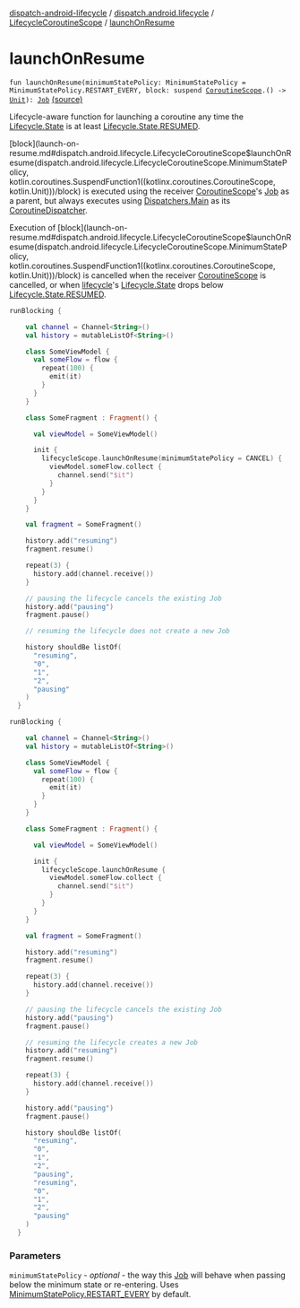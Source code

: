 [dispatch-android-lifecycle](../../index.md) / [dispatch.android.lifecycle](../index.md) / [LifecycleCoroutineScope](index.md) / [launchOnResume](./launch-on-resume.md)

# launchOnResume

`fun launchOnResume(minimumStatePolicy: MinimumStatePolicy = MinimumStatePolicy.RESTART_EVERY, block: suspend `[`CoroutineScope`](https://kotlin.github.io/kotlinx.coroutines/kotlinx-coroutines-core/kotlinx.coroutines/-coroutine-scope/index.html)`.() -> `[`Unit`](https://kotlinlang.org/api/latest/jvm/stdlib/kotlin/-unit/index.html)`): `[`Job`](https://kotlin.github.io/kotlinx.coroutines/kotlinx-coroutines-core/kotlinx.coroutines/-job/index.html) [(source)](https://github.com/RBusarow/Dispatch/tree/master/dispatch-android-lifecycle/src/main/java/dispatch/android/lifecycle/LifecycleCoroutineScope.kt#L105)

Lifecycle-aware function for launching a coroutine any time the [Lifecycle.State](https://developer.android.com/reference/androidx/androidx/lifecycle/Lifecycle/State.html)
is at least [Lifecycle.State.RESUMED](https://developer.android.com/reference/androidx/androidx/lifecycle/Lifecycle/State.html#RESUMED).

[block](launch-on-resume.md#dispatch.android.lifecycle.LifecycleCoroutineScope$launchOnResume(dispatch.android.lifecycle.LifecycleCoroutineScope.MinimumStatePolicy, kotlin.coroutines.SuspendFunction1((kotlinx.coroutines.CoroutineScope, kotlin.Unit)))/block) is executed using the receiver [CoroutineScope](https://kotlin.github.io/kotlinx.coroutines/kotlinx-coroutines-core/kotlinx.coroutines/-coroutine-scope/index.html)'s [Job](https://kotlin.github.io/kotlinx.coroutines/kotlinx-coroutines-core/kotlinx.coroutines/-job/index.html) as a parent,
but always executes using [Dispatchers.Main](https://kotlin.github.io/kotlinx.coroutines/kotlinx-coroutines-core/kotlinx.coroutines/-dispatchers/-main.html) as its [CoroutineDispatcher](https://kotlin.github.io/kotlinx.coroutines/kotlinx-coroutines-core/kotlinx.coroutines/-coroutine-dispatcher/index.html).

Execution of [block](launch-on-resume.md#dispatch.android.lifecycle.LifecycleCoroutineScope$launchOnResume(dispatch.android.lifecycle.LifecycleCoroutineScope.MinimumStatePolicy, kotlin.coroutines.SuspendFunction1((kotlinx.coroutines.CoroutineScope, kotlin.Unit)))/block) is cancelled when the receiver [CoroutineScope](https://kotlin.github.io/kotlinx.coroutines/kotlinx-coroutines-core/kotlinx.coroutines/-coroutine-scope/index.html) is cancelled,
or when [lifecycle](lifecycle.md)'s [Lifecycle.State](https://developer.android.com/reference/androidx/androidx/lifecycle/Lifecycle/State.html) drops below [Lifecycle.State.RESUMED](https://developer.android.com/reference/androidx/androidx/lifecycle/Lifecycle/State.html#RESUMED).

``` kotlin
runBlocking {

    val channel = Channel<String>()
    val history = mutableListOf<String>()

    class SomeViewModel {
      val someFlow = flow {
        repeat(100) {
          emit(it)
        }
      }
    }

    class SomeFragment : Fragment() {

      val viewModel = SomeViewModel()

      init {
        lifecycleScope.launchOnResume(minimumStatePolicy = CANCEL) {
          viewModel.someFlow.collect {
            channel.send("$it")
          }
        }
      }
    }

    val fragment = SomeFragment()

    history.add("resuming")
    fragment.resume()

    repeat(3) {
      history.add(channel.receive())
    }

    // pausing the lifecycle cancels the existing Job
    history.add("pausing")
    fragment.pause()

    // resuming the lifecycle does not create a new Job

    history shouldBe listOf(
      "resuming",
      "0",
      "1",
      "2",
      "pausing"
    )
  }
```

``` kotlin
runBlocking {

    val channel = Channel<String>()
    val history = mutableListOf<String>()

    class SomeViewModel {
      val someFlow = flow {
        repeat(100) {
          emit(it)
        }
      }
    }

    class SomeFragment : Fragment() {

      val viewModel = SomeViewModel()

      init {
        lifecycleScope.launchOnResume {
          viewModel.someFlow.collect {
            channel.send("$it")
          }
        }
      }
    }

    val fragment = SomeFragment()

    history.add("resuming")
    fragment.resume()

    repeat(3) {
      history.add(channel.receive())
    }

    // pausing the lifecycle cancels the existing Job
    history.add("pausing")
    fragment.pause()

    // resuming the lifecycle creates a new Job
    history.add("resuming")
    fragment.resume()

    repeat(3) {
      history.add(channel.receive())
    }

    history.add("pausing")
    fragment.pause()

    history shouldBe listOf(
      "resuming",
      "0",
      "1",
      "2",
      "pausing",
      "resuming",
      "0",
      "1",
      "2",
      "pausing"
    )
  }
```

### Parameters

`minimumStatePolicy` - *optional* - the way this [Job](https://kotlin.github.io/kotlinx.coroutines/kotlinx-coroutines-core/kotlinx.coroutines/-job/index.html) will behave when passing below the minimum
state or re-entering.  Uses [MinimumStatePolicy.RESTART_EVERY](-minimum-state-policy/-r-e-s-t-a-r-t_-e-v-e-r-y.md) by default.